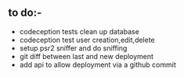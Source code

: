  ## to do:-
- codeception tests clean up database
- codeception test user creation,edit,delete
- setup psr2 sniffer and do sniffing
- git diff between last and new deployment
- add api to allow deployment via a github commit

